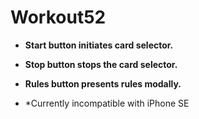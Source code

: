 # Workout52

* **Start button initiates card selector.**
* **Stop button stops the card selector.**
* **Rules button presents rules modally.**

* *Currently incompatible with iPhone SE
